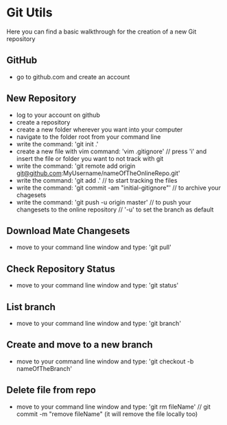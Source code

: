 # Git Utils

Here you can find a basic walkthrough for the creation of a new Git repository

## GitHub
- go to github.com and create an account

## New Repository
- log to your account on github
- create a repository
- create a new folder wherever you want into your computer
- navigate to the folder root from your command line
- write the command: 'git init .'
- create a new file with vim command: 'vim .gitignore' // press 'i' and insert the file or folder you want to not track with git
- write the command: 'git remote add origin git@github.com:MyUsername/nameOfTheOnlineRepo.git'
- write the command: 'git add .' // to start tracking the files
- write the command: 'git commit -am "initial-gitignore"' // to archive your chagesets
- write the command: 'git push -u origin master' // to push your changesets to the online repository // '-u' to set the branch as default

## Download Mate Changesets
- move to your command line window and type: 'git pull'

## Check Repository Status
- move to your command line window and type: 'git status'

## List branch
- move to your command line window and type: 'git branch'

## Create and move to a new branch
- move to your command line window and type: 'git checkout -b nameOfTheBranch'

## Delete file from repo  
- move to your command line window and type: 'git rm fileName' // git commit -m "remove fileName" (it will remove the file locally too)
